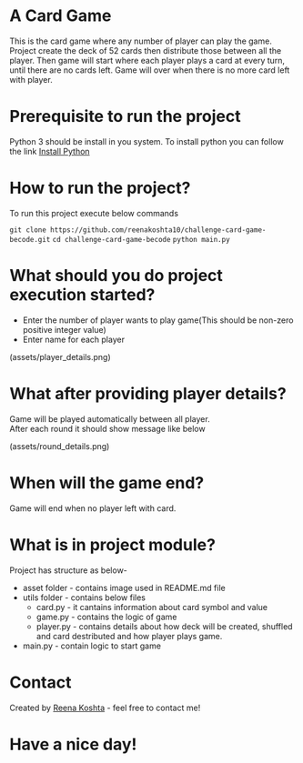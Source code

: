 # A Card Game

This is the card game where any number of player can play the game. Project create the deck of 52 cards then distribute those between all the player. Then game will start where each player plays a card at every turn, until there are no cards left. Game will over when there is no more card left with player.

# Prerequisite to run the project

Python 3 should be install in you system.
To install python you can follow the link [Install Python](https://realpython.com/installing-python/#how-to-install-python-on-macos)
# How to run the project?

To run this project execute below commands

`git clone https://github.com/reenakoshta10/challenge-card-game-becode.git`
`cd challenge-card-game-becode`
`python main.py`

# What should you do project execution started?

- Enter the number of player wants to play game(This should be non-zero positive integer value)
- Enter name for each player

(assets/player_details.png)

# What after providing player details?

Game will be played automatically between all player.  
After each round it should show message like below

(assets/round_details.png)

# When will the game end?

Game will end when no player left with card.

# What is in project module?

Project has structure as below-
- asset folder - contains image used in README.md file
- utils folder - contains below files
  * card.py - it cantains information about card symbol and value
  * game.py - contains the logic of game 
  * player.py - contains details about how deck will be created, shuffled and card destributed and how player plays game.
- main.py - contain logic to start game

# Contact

Created by [Reena Koshta](https://github.com/reenakoshta10) - feel free to contact me!

# Have a nice day!
